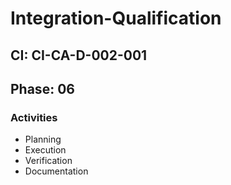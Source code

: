 # Integration-Qualification

## CI: CI-CA-D-002-001
## Phase: 06

### Activities
- Planning
- Execution
- Verification
- Documentation
